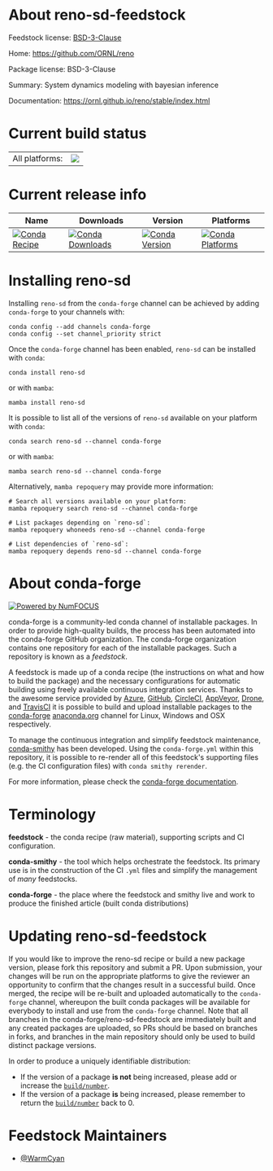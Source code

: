 About reno-sd-feedstock
=======================

Feedstock license: [BSD-3-Clause](https://github.com/conda-forge/reno-sd-feedstock/blob/main/LICENSE.txt)

Home: https://github.com/ORNL/reno

Package license: BSD-3-Clause

Summary: System dynamics modeling with bayesian inference

Documentation: https://ornl.github.io/reno/stable/index.html

Current build status
====================


<table><tr><td>All platforms:</td>
    <td>
      <a href="https://dev.azure.com/conda-forge/feedstock-builds/_build/latest?definitionId=26691&branchName=main">
        <img src="https://dev.azure.com/conda-forge/feedstock-builds/_apis/build/status/reno-sd-feedstock?branchName=main">
      </a>
    </td>
  </tr>
</table>

Current release info
====================

| Name | Downloads | Version | Platforms |
| --- | --- | --- | --- |
| [![Conda Recipe](https://img.shields.io/badge/recipe-reno--sd-green.svg)](https://anaconda.org/conda-forge/reno-sd) | [![Conda Downloads](https://img.shields.io/conda/dn/conda-forge/reno-sd.svg)](https://anaconda.org/conda-forge/reno-sd) | [![Conda Version](https://img.shields.io/conda/vn/conda-forge/reno-sd.svg)](https://anaconda.org/conda-forge/reno-sd) | [![Conda Platforms](https://img.shields.io/conda/pn/conda-forge/reno-sd.svg)](https://anaconda.org/conda-forge/reno-sd) |

Installing reno-sd
==================

Installing `reno-sd` from the `conda-forge` channel can be achieved by adding `conda-forge` to your channels with:

```
conda config --add channels conda-forge
conda config --set channel_priority strict
```

Once the `conda-forge` channel has been enabled, `reno-sd` can be installed with `conda`:

```
conda install reno-sd
```

or with `mamba`:

```
mamba install reno-sd
```

It is possible to list all of the versions of `reno-sd` available on your platform with `conda`:

```
conda search reno-sd --channel conda-forge
```

or with `mamba`:

```
mamba search reno-sd --channel conda-forge
```

Alternatively, `mamba repoquery` may provide more information:

```
# Search all versions available on your platform:
mamba repoquery search reno-sd --channel conda-forge

# List packages depending on `reno-sd`:
mamba repoquery whoneeds reno-sd --channel conda-forge

# List dependencies of `reno-sd`:
mamba repoquery depends reno-sd --channel conda-forge
```


About conda-forge
=================

[![Powered by
NumFOCUS](https://img.shields.io/badge/powered%20by-NumFOCUS-orange.svg?style=flat&colorA=E1523D&colorB=007D8A)](https://numfocus.org)

conda-forge is a community-led conda channel of installable packages.
In order to provide high-quality builds, the process has been automated into the
conda-forge GitHub organization. The conda-forge organization contains one repository
for each of the installable packages. Such a repository is known as a *feedstock*.

A feedstock is made up of a conda recipe (the instructions on what and how to build
the package) and the necessary configurations for automatic building using freely
available continuous integration services. Thanks to the awesome service provided by
[Azure](https://azure.microsoft.com/en-us/services/devops/), [GitHub](https://github.com/),
[CircleCI](https://circleci.com/), [AppVeyor](https://www.appveyor.com/),
[Drone](https://cloud.drone.io/welcome), and [TravisCI](https://travis-ci.com/)
it is possible to build and upload installable packages to the
[conda-forge](https://anaconda.org/conda-forge) [anaconda.org](https://anaconda.org/)
channel for Linux, Windows and OSX respectively.

To manage the continuous integration and simplify feedstock maintenance,
[conda-smithy](https://github.com/conda-forge/conda-smithy) has been developed.
Using the ``conda-forge.yml`` within this repository, it is possible to re-render all of
this feedstock's supporting files (e.g. the CI configuration files) with ``conda smithy rerender``.

For more information, please check the [conda-forge documentation](https://conda-forge.org/docs/).

Terminology
===========

**feedstock** - the conda recipe (raw material), supporting scripts and CI configuration.

**conda-smithy** - the tool which helps orchestrate the feedstock.
                   Its primary use is in the construction of the CI ``.yml`` files
                   and simplify the management of *many* feedstocks.

**conda-forge** - the place where the feedstock and smithy live and work to
                  produce the finished article (built conda distributions)


Updating reno-sd-feedstock
==========================

If you would like to improve the reno-sd recipe or build a new
package version, please fork this repository and submit a PR. Upon submission,
your changes will be run on the appropriate platforms to give the reviewer an
opportunity to confirm that the changes result in a successful build. Once
merged, the recipe will be re-built and uploaded automatically to the
`conda-forge` channel, whereupon the built conda packages will be available for
everybody to install and use from the `conda-forge` channel.
Note that all branches in the conda-forge/reno-sd-feedstock are
immediately built and any created packages are uploaded, so PRs should be based
on branches in forks, and branches in the main repository should only be used to
build distinct package versions.

In order to produce a uniquely identifiable distribution:
 * If the version of a package **is not** being increased, please add or increase
   the [``build/number``](https://docs.conda.io/projects/conda-build/en/latest/resources/define-metadata.html#build-number-and-string).
 * If the version of a package **is** being increased, please remember to return
   the [``build/number``](https://docs.conda.io/projects/conda-build/en/latest/resources/define-metadata.html#build-number-and-string)
   back to 0.

Feedstock Maintainers
=====================

* [@WarmCyan](https://github.com/WarmCyan/)

